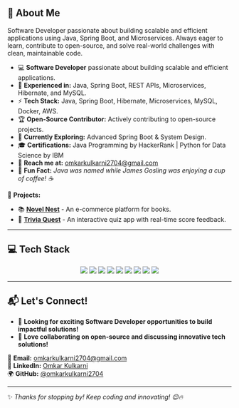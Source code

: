 ## 🌟 About Me  
Software Developer passionate about building scalable and efficient applications using Java, Spring Boot, and Microservices. Always eager to learn, contribute to open-source, and solve real-world challenges with clean, maintainable code.
- 💻 **Software Developer** passionate about building scalable and efficient applications.  
- 🚀 **Experienced in:** Java, Spring Boot, REST APIs, Microservices, Hibernate, and MySQL.  
- ⚡ **Tech Stack:** Java, Spring Boot, Hibernate, Microservices, MySQL, Docker, AWS.  
- 🏆 **Open-Source Contributor:** Actively contributing to open-source projects.  
- 🌱 **Currently Exploring:** Advanced Spring Boot & System Design.
- 🎓 **Certifications:** Java Programming by HackerRank | Python for Data Science by IBM  
- 📧 **Reach me at:** [omkarkulkarni2704@gmail.com](mailto:omkarkulkarni2704@gmail.com)  
- 🎯 **Fun Fact:** *Java was named while James Gosling was enjoying a cup of coffee! ☕*  

🔗 **Projects:**  
- 📚 [**Novel Nest**](https://github.com/yourusername/NovelNest) - An e-commerce platform for books.  
- 🎯 [**Trivia Quest**](https://github.com/yourusername/trivia-app) - An interactive quiz app with real-time score feedback.  


---

## 💻 Tech Stack  
<p align="center">
  <img src="https://img.shields.io/badge/Java-%23ED8B00.svg?style=for-the-badge&logo=openjdk&logoColor=white">
  <img src="https://img.shields.io/badge/Python-3670A0?style=for-the-badge&logo=python&logoColor=ffdd54">
  <img src="https://img.shields.io/badge/SQL-%2300758F.svg?style=for-the-badge&logo=postgresql&logoColor=white">
  <img src="https://img.shields.io/badge/Spring_Boot-6DB33F?style=for-the-badge&logo=springboot&logoColor=white">
  <img src="https://img.shields.io/badge/Hibernate-59666C?style=for-the-badge&logo=Hibernate&logoColor=white">
  <img src="https://img.shields.io/badge/RESTful_APIs-%23232F3E.svg?style=for-the-badge&logo=swagger&logoColor=white">  
  <img src="https://img.shields.io/badge/GitHub-181717?style=for-the-badge&logo=github&logoColor=white">
  <img src="https://img.shields.io/badge/VS_Code-007ACC?style=for-the-badge&logo=visualstudiocode&logoColor=white">
  <img src="https://img.shields.io/badge/IntelliJ_IDEA-000000.svg?style=for-the-badge&logo=intellij-idea&logoColor=white">
</p>

---

## 📬 Let's Connect!  
- 💼 **Looking for exciting Software Developer opportunities to build impactful solutions!**  
- 🤝 **Love collaborating on open-source and discussing innovative tech solutions!**  

📧 **Email:** [omkarkulkarni2704@gmail.com](mailto:omkarkulkarni2704@gmail.com)  
📌 **LinkedIn:** [Omkar Kulkarni](https://www.linkedin.com/in/omkarkulkarni-dev/)  
🌍 **GitHub:** [@omkarkulkarni2704](https://github.com/omkarkulkarni2704)  

---

✨ _Thanks for stopping by! Keep coding and innovating! 😊🔥_  












<!-- Proudly created with GPRM ( https://gprm.itsvg.in ) -->
